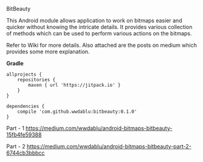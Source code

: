 BitBeauty

This Android module allows application to work on bitmaps easier and quicker without knowing the intricate details. It provides various collection of methods which can be used to perform various actions on the bitmaps.

Refer to Wiki for more details. Also attached are the posts on medium which provides some more explanation.

**Gradle**  
```
allprojects {
    repositories {
        maven { url 'https://jitpack.io' }
    }
}

dependencies {
    compile 'com.github.wwdablu:bitbeauty:0.1.0'
}
```

Part - 1
https://medium.com/wwdablu/android-bitmaps-bitbeauty-15fb4fe59388

Part - 2
https://medium.com/wwdablu/android-bitmaps-bitbeauty-part-2-6744cb3bbbcc

